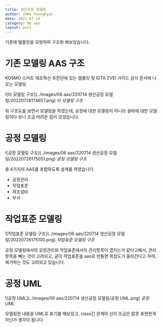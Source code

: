 ```yaml
---
title: 생산공정 모델링
author: JUNG YoungKyun
date: 2022-07-14
category: 06 aas
layout: post
---
```


기존에 템플릿을 모방하여 구조화 해보았습니다.

# 기존 모델링 AAS 구조

KOSMO 스마트 제조혁신 추진단에 있는 템플릿 및 IDTA ZVEI 가이드 공식 문서에 나오는 모델링

![타 모델링 구조](../images/06 aas/220714 생산공정 모델링/20220726174657.png)
*타 모델링 구조*

위 구조도를 보면서 모델링을 하였는데, 공정에 대한 모델링이 아니라 설비에 대한 모델링이다 보니 조금 어려운 점이 있었습니다.

# 공정 모델링

![공정 모델링 구조](../images/06 aas/220714 생산공정 모델링/20220726175051.png)
*공정 모델링 구조*

총 4가지의 AAS를 포함하도록 설계를 하였습니다.
 
- 공정관리   
- 작업표준
- 제조설비
- 부서

# 작업표준 모델링

![작업표준 모델링 구조](../images/06 aas/220714 생산공정 모델링/20220726175100.png)
*작업표준 모델링 구조*

공정 모델링에서의 공정관리와 작업표준에서의 관리항목이 겹치는거 같다고해서, 관리항목을 빼는 것이 고려되고,
굳이 작업표준을 aas로 만들면 복잡도가 올라간다고 하여, 제거하는 것도 고려되고 있습니다.

# 공정 UML

![공정 UML](../images/06 aas/220714 생산공정 모델링/공정 UML.png)
*공정 UML*

모델링한 내용을 UML로 표기를 해보았고, class간 관계의 선이 조금은 잘못 표현한게 아닌가 생각이 됩니다. 